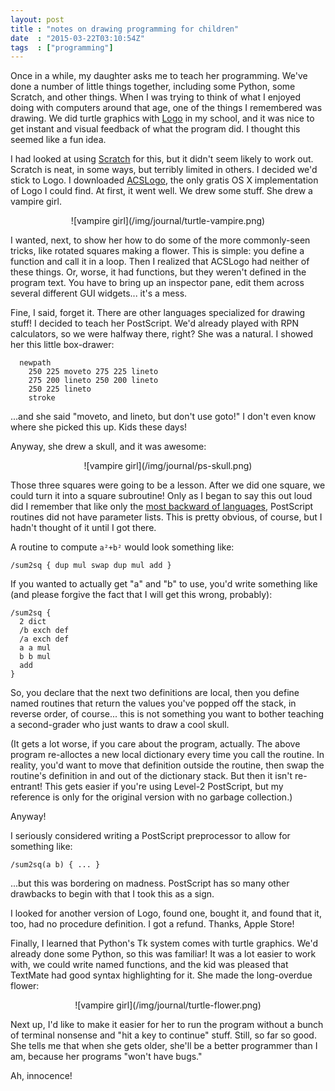 ```yaml
---
layout: post
title : "notes on drawing programming for children"
date  : "2015-03-22T03:10:54Z"
tags  : ["programming"]
---
```

Once in a while, my daughter asks me to teach her programming.  We've done a
number of little things together, including some Python, some Scratch, and
other things.  When I was trying to think of what I enjoyed doing with
computers around that age, one of the things I remembered was drawing.  We did
turtle graphics with
[Logo](http://en.wikipedia.org/wiki/Logo_%28programming_language%29) in my
school, and it was nice to get instant and visual feedback of what the program
did.  I thought this seemed like a fun idea.

I had looked at using [Scratch](http://scratch.mit.edu/) for this, but it
didn't seem likely to work out.  Scratch is neat, in some ways, but terribly
limited in others.  I decided we'd stick to Logo.  I downloaded
[ACSLogo](http://www.alancsmith.co.uk/logo/), the only gratis OS X
implementation of Logo I could find.  At first, it went well.  We drew some
stuff.  She drew a vampire girl.

<center>
![vampire girl](/img/journal/turtle-vampire.png)
</center>

I wanted, next, to show her how to do some of the more commonly-seen tricks,
like rotated squares making a flower.  This is simple: you define a function
and call it in a loop.  Then I realized that ACSLogo had neither of these
things.  Or, worse, it had functions, but they weren't defined in the program
text.  You have to bring up an inspector pane, edit them across several
different GUI widgets... it's a mess.

Fine, I said, forget it.  There are other languages specialized for drawing
stuff!  I decided to teach her PostScript.  We'd already played with RPN
calculators, so we were halfway there, right?  She was a natural.  I showed her
this little box-drawer:

      newpath
        250 225 moveto 275 225 lineto
        275 200 lineto 250 200 lineto
        250 225 lineto
        stroke

...and she said "moveto, and lineto, but don't use goto!"  I don't even know
where she picked this up.  Kids these days!

Anyway, she drew a skull, and it was awesome:

<center>
![vampire girl](/img/journal/ps-skull.png)
</center>

Those three squares were going to be a lesson.  After we did one square, we
could turn it into a square subroutine!  Only as I began to say this out loud
did I remember that like only the [most backward of
languages](http://www.perl.org/), PostScript routines did not have parameter
lists.  This is pretty obvious, of course, but I hadn't thought of it until I
got there.

A routine to compute `a²+b²` would look something like:

    /sum2sq { dup mul swap dup mul add }

If you wanted to actually get "a" and "b" to use, you'd write something like
(and please forgive the fact that I will get this wrong, probably):

    /sum2sq {
      2 dict
      /b exch def
      /a exch def
      a a mul
      b b mul
      add
    }

So, you declare that the next two definitions are local, then you define named
routines that return the values you've popped off the stack, in reverse order,
of course... this is not something you want to bother teaching a second-grader
who just wants to draw a cool skull.

(It gets a lot worse, if you care about the program, actually.  The above
program re-alloctes a new local dictionary every time you call the routine.  In
reality, you'd want to move that definition outside the routine, then swap the
routine's definition in and out of the dictionary stack.  But then it isn't
re-entrant!  This gets easier if you're using Level-2 PostScript, but my
reference is only for the original version with no garbage collection.)

Anyway!

I seriously considered writing a PostScript preprocessor to allow for something
like:

    /sum2sq(a b) { ... }

...but this was bordering on madness.  PostScript has so many other drawbacks
to begin with that I took this as a sign.

I looked for another version of Logo, found one, bought it, and found that it,
too, had no procedure definition.  I got a refund.  Thanks, Apple Store!

Finally, I learned that Python's Tk system comes with turtle graphics.  We'd
already done some Python, so this was familiar!  It was a lot easier to work
with, we could write named functions, and the kid was pleased that TextMate had
good syntax highlighting for it.  She made the long-overdue flower:

<center>
![vampire girl](/img/journal/turtle-flower.png)
</center>

Next up, I'd like to make it easier for her to run the program without a bunch
of terminal nonsense and "hit a key to continue" stuff.  Still, so far so good.
She tells me that when she gets older, she'll be a better programmer than I am,
because her programs "won't have bugs."

Ah, innocence!

